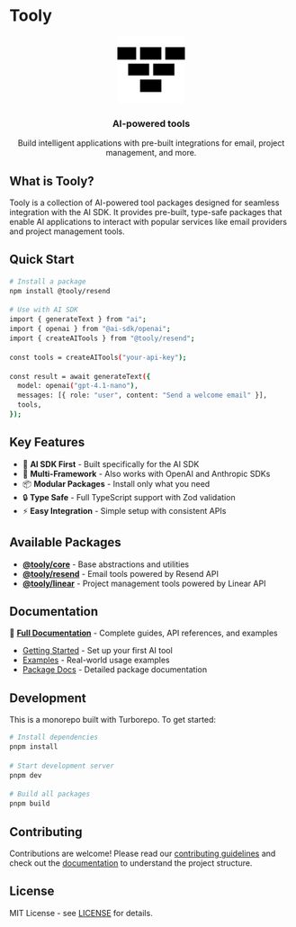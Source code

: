 # Tooly

<div align="center">
  <img src="apps/docs/public/logos/tooly-logo.svg" alt="Tooly Logo" width="120" height="120">
  <h3>AI-powered tools</h3>
  <p>Build intelligent applications with pre-built integrations for email, project management, and more.</p>
</div>

## What is Tooly?

Tooly is a collection of AI-powered tool packages designed for seamless integration with the AI SDK. It provides pre-built, type-safe packages that enable AI applications to interact with popular services like email providers and project management tools.

## Quick Start

```bash
# Install a package
npm install @tooly/resend

# Use with AI SDK
import { generateText } from "ai";
import { openai } from "@ai-sdk/openai";
import { createAITools } from "@tooly/resend";

const tools = createAITools("your-api-key");

const result = await generateText({
  model: openai("gpt-4.1-nano"),
  messages: [{ role: "user", content: "Send a welcome email" }],
  tools,
});
```

## Key Features

- 🚀 **AI SDK First** - Built specifically for the AI SDK
- 🤖 **Multi-Framework** - Also works with OpenAI and Anthropic SDKs
- 📦 **Modular Packages** - Install only what you need
- 🔒 **Type Safe** - Full TypeScript support with Zod validation
- ⚡ **Easy Integration** - Simple setup with consistent APIs

## Available Packages

- **[@tooly/core](./packages/core)** - Base abstractions and utilities
- **[@tooly/resend](./packages/resend)** - Email tools powered by Resend API
- **[@tooly/linear](./packages/linear)** - Project management tools powered by Linear API

## Documentation

📖 **[Full Documentation](https://tooly.dev/docs)** - Complete guides, API references, and examples

- [Getting Started](https://tooly.dev/docs/getting-started) - Set up your first AI tool
- [Examples](https://tooly.dev/docs/examples) - Real-world usage examples
- [Package Docs](https://tooly.dev/docs/packages) - Detailed package documentation

## Development

This is a monorepo built with Turborepo. To get started:

```bash
# Install dependencies
pnpm install

# Start development server
pnpm dev

# Build all packages
pnpm build
```

## Contributing

Contributions are welcome! Please read our [contributing guidelines](./CONTRIBUTING.md) and check out the [documentation](https://tooly.dev/docs) to understand the project structure.

## License

MIT License - see [LICENSE](./LICENSE) for details.
